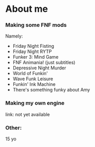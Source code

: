 # About me

### Making some FNF mods

Namely:

* Friday Night Fisting
* Friday Night RYTP
* Funker 3: Mind Game
* FNF Animania! (just subtitles)
* Depressive Night Murder
* World of Funkin'
* Wave Funk Leisure
* Funkin' Ink Machine
* There's something funky about Amy

### Making my own engine

link: not yet available

### Other:

15 yo
